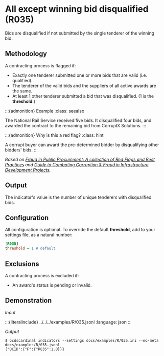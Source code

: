 # All except winning bid disqualified (R035)

Bids are disqualified if not submitted by the single tenderer of the winning bid.

## Methodology

A contracting process is flagged if:

- Exactly one tenderer submitted one or more bids that are valid (i.e. qualified).
- The tenderer of the valid bids and the suppliers of all active awards are the same.
- At least 1 other tenderer submitted a bid that was disqualified. (1 is the **threshold**.)

:::{admonition} Example
:class: seealso

The National Rail Service received five bids. It disqualified four bids, and awarded the contract to the remaining bid from CorruptX Solutions.
:::

:::{admonition} Why is this a red flag?
:class: hint

A corrupt buyer can award the pre-determined bidder by disqualifying other bidders' bids.
:::

*Based on [Fraud in Public Procurement: A collection of Red Flags and Best Practices](https://ec.europa.eu/sfc/system/files/documents/sfc-files/fraud-public-procurement-final-20122017-ares20176254403.pdf) and [Guide to Combating Corruption & Fraud in Infrastructure Development Projects](https://guide.iacrc.org/potential-scheme-excluding-qualified-bidders/).*

## Output

The indicator's value is the number of unique tenderers with disqualified bids.

## Configuration

All configuration is optional. To override the default **threshold**, add to your settings file, as a natural number:

```ini
[R035]
threshold = 1 # default
```

## Exclusions

A contracting process is excluded if:

- An award's status is pending or invalid.

## Demonstration

*Input*

:::{literalinclude} ../../../examples/R/035.jsonl
:language: json
:::

*Output*

```console
$ ocdscardinal indicators --settings docs/examples/R/035.ini --no-meta docs/examples/R/035.jsonl
{"OCID":{"F":{"R035":1.0}}}

```
